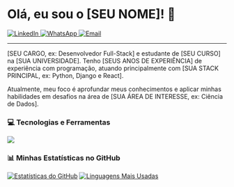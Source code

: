 # Olá, eu sou o [SEU NOME]! 👋

<p align="left">
  <a href="https://www.linkedin.com/in/[SEU-USUARIO-LINKEDIN]/" target="_blank">
    <img src="https://img.shields.io/badge/LinkedIn-0077B5?style=for-the-badge&logo=linkedin&logoColor=white" alt="LinkedIn"/>
  </a>
  <a href="https://wa.me/[SEU-NUMERO-WHATSAPP-COM-CODIGO-DO-PAIS]" target="_blank">
    <img src="https://img.shields.io/badge/WhatsApp-25D366?style=for-the-badge&logo=whatsapp&logoColor=white" alt="WhatsApp"/>
  </a>
  <a href="mailto:[SEU-EMAIL]" target="_blank">
    <img src="https://img.shields.io/badge/Email-D14836?style=for-the-badge&logo=gmail&logoColor=white" alt="Email"/>
  </a>
</p>

---

[SEU CARGO, ex: Desenvolvedor Full-Stack] e estudante de [SEU CURSO] na [SUA UNIVERSIDADE]. Tenho [SEUS ANOS DE EXPERIÊNCIA] de experiência com programação, atuando principalmente com [SUA STACK PRINCIPAL, ex: Python, Django e React]. 

Atualmente, meu foco é aprofundar meus conhecimentos e aplicar minhas habilidades em desafios na área de [SUA ÁREA DE INTERESSE, ex: Ciência de Dados].

### 💻 Tecnologias e Ferramentas

<p align="left">
  <a href="https://skillicons.dev">
    <img src="https://skillicons.dev/icons?i=python,django,react,js,ts,html,css,tailwind,c,cpp,git&perline=12" />
  </a>
</p>

### 📊 Minhas Estatísticas no GitHub

[![Estatísticas do GitHub](https://github-readme-stats.vercel.app/api?username=[SEU-USUARIO-GITHUB]&show_icons=true&theme=transparent&hide_border=true&title_color=0077B5&icon_color=0077B5)](https://github.com/anuraghazra/github-readme-stats)
[![Linguagens Mais Usadas](https://github-readme-stats.vercel.app/api/top-langs/?username=[SEU-USUARIO-GITHUB]&layout=compact&theme=transparent&hide_border=true&title_color=0077B5&icon_color=0077B5)](https://github.com/anuraghazra/github-readme-stats)
